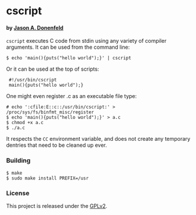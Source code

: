 # cscript
#### by [Jason A. Donenfeld](mailto:Jason@zx2c4.com)

`cscript` executes C code from stdin using any variety of compiler arguments. It can be used from the command line:

```
$ echo 'main(){puts("hello world");}' | cscript
```

Or it can be used at the top of scripts:

```
 #!/usr/bin/cscript
 main(){puts("hello world");}
```

One might even register .c as an executable file type:

```
# echo ':cfile:E::c::/usr/bin/cscript:' > /proc/sys/fs/binfmt_misc/register
$ echo 'main(){puts("hello world");}' > a.c
$ chmod +x a.c
$ ./a.c
```

It respects the `CC` environment variable, and does not create any temporary dentries that need to be cleaned up ever.

### Building

```
$ make
$ sudo make install PREFIX=/usr
```

### License

This project is released under the [GPLv2](COPYING).
